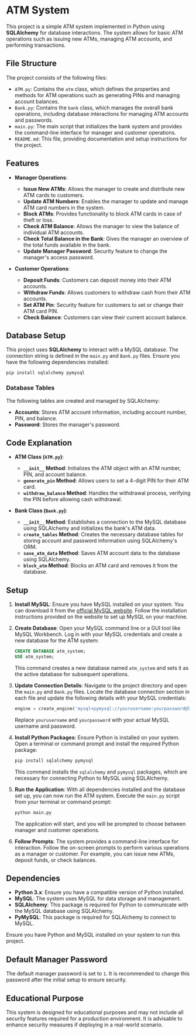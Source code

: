 # ATM System

This project is a simple ATM system implemented in Python using **SQLAlchemy** for database interactions. The system allows for basic ATM operations such as issuing new ATMs, managing ATM accounts, and performing transactions.

## File Structure

The project consists of the following files:

- `ATM.py`: Contains the `atm` class, which defines the properties and methods for ATM operations such as generating PINs and managing account balances.
- `Bank.py`: Contains the `bank` class, which manages the overall bank operations, including database interactions for managing ATM accounts and passwords.
- `main.py`: The main script that initializes the bank system and provides the command-line interface for manager and customer operations.
- `README.md`: This file, providing documentation and setup instructions for the project.

## Features

- **Manager Operations**:
  - **Issue New ATMs**: Allows the manager to create and distribute new ATM cards to customers.
  - **Update ATM Numbers**: Enables the manager to update and manage ATM card numbers in the system.
  - **Block ATMs**: Provides functionality to block ATM cards in case of theft or loss.
  - **Check ATM Balance**: Allows the manager to view the balance of individual ATM accounts.
  - **Check Total Balance in the Bank**: Gives the manager an overview of the total funds available in the bank.
  - **Update Manager Password**: Security feature to change the manager's access password.

- **Customer Operations**:
  - **Deposit Funds**: Customers can deposit money into their ATM accounts.
  - **Withdraw Funds**: Allows customers to withdraw cash from their ATM accounts.
  - **Set ATM Pin**: Security feature for customers to set or change their ATM card PIN.
  - **Check Balance**: Customers can view their current account balance.

## Database Setup

This project uses **SQLAlchemy** to interact with a MySQL database. The connection string is defined in the `main.py` and `Bank.py` files. Ensure you have the following dependencies installed:

```bash
pip install sqlalchemy pymysql
```

### Database Tables

The following tables are created and managed by SQLAlchemy:

- **Accounts**: Stores ATM account information, including account number, PIN, and balance.
- **Password**: Stores the manager's password.

## Code Explanation

- **ATM Class (`ATM.py`)**:
  - **`__init__` Method**: Initializes the ATM object with an ATM number, PIN, and account balance.
  - **`generate_pin` Method**: Allows users to set a 4-digit PIN for their ATM card.
  - **`withdraw_balance` Method**: Handles the withdrawal process, verifying the PIN before allowing cash withdrawal.

- **Bank Class (`Bank.py`)**:
  - **`__init__` Method**: Establishes a connection to the MySQL database using SQLAlchemy and initializes the bank's ATM data.
  - **`create_tables` Method**: Creates the necessary database tables for storing account and password information using SQLAlchemy's ORM.
  - **`save_atm_data` Method**: Saves ATM account data to the database using SQLAlchemy.
  - **`block_atm` Method**: Blocks an ATM card and removes it from the database.

## Setup

1. **Install MySQL**: Ensure you have MySQL installed on your system. You can download it from the [official MySQL website](https://dev.mysql.com/downloads/). Follow the installation instructions provided on the website to set up MySQL on your machine.

2. **Create Database**: Open your MySQL command line or a GUI tool like MySQL Workbench. Log in with your MySQL credentials and create a new database for the ATM system:

   ```sql
   CREATE DATABASE atm_system;
   USE atm_system;
   ```

   This command creates a new database named `atm_system` and sets it as the active database for subsequent operations.

3. **Update Connection Details**: Navigate to the project directory and open the `main.py` and `Bank.py` files. Locate the database connection section in each file and update the following details with your MySQL credentials:

   ```python
   engine = create_engine('mysql+pymysql://yourusername:yourpassword@localhost/atm_system')
   ```

   Replace `yourusername` and `yourpassword` with your actual MySQL username and password.

4. **Install Python Packages**: Ensure Python is installed on your system. Open a terminal or command prompt and install the required Python package:

   ```bash
   pip install sqlalchemy pymysql
   ```

   This command installs the `sqlalchemy` and `pymysql` packages, which are necessary for connecting Python to MySQL using SQLAlchemy.

5. **Run the Application**: With all dependencies installed and the database set up, you can now run the ATM system. Execute the `main.py` script from your terminal or command prompt:

   ```bash
   python main.py
   ```

   The application will start, and you will be prompted to choose between manager and customer operations.

6. **Follow Prompts**: The system provides a command-line interface for interaction. Follow the on-screen prompts to perform various operations as a manager or customer. For example, you can issue new ATMs, deposit funds, or check balances.

## Dependencies

- **Python 3.x**: Ensure you have a compatible version of Python installed.
- **MySQL**: The system uses MySQL for data storage and management.
- **SQLAlchemy**: This package is required for Python to communicate with the MySQL database using SQLAlchemy.
- **PyMySQL**: This package is required for SQLAlchemy to connect to MySQL.

Ensure you have Python and MySQL installed on your system to run this project.

## Default Manager Password

The default manager password is set to `1`. It is recommended to change this password after the initial setup to ensure security.

## Educational Purpose

This system is designed for educational purposes and may not include all security features required for a production environment. It is advisable to enhance security measures if deploying in a real-world scenario.